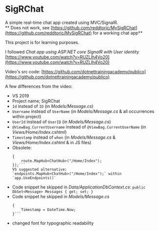 # SigRChat
A simple real-time chat app created using MVC/SignalR.   
** Does not work, see [https://github.com/reddtoric/MySigRChat](https://github.com/reddtoric/MySigRChat)  for a working chat app**  


This project is for learning purposes. 

I followed _Chat app using ASP.NET core SignalR with User identity_
[https://www.youtube.com/watch?v=RUZLIh4Vo20](https://www.youtube.com/watch?v=RUZLIh4Vo20)

Video's src code: [https://github.com/dotnettrainingacademy/publico](https://github.com/dotnettrainingacademy/publico)

A few differences from the video:
- VS 2019
- Project name; SigRChat
- `Id` instead of `ID` (in _Models/Message.cs_)
- `Username` instead of `UserName` (in _Models/Message.cs_ & all occurrences within project)
- `UserId` instead of `UserID` (in _Models/Message.cs_)
- `@ViewBag.CurrentUsername` instead of `@ViewBag.CurrentUserName` (in _Views/Home/Index.cshtml_)
- `Timestamp` instead of `when` (in _Models/Message.cs_ & _Views/Home/Index.cshtml_ & in JS files)
- Obsolete:
	```app.UseSignalR(route =>
	{
		route.MapHub<ChatHub>("/Home/Index");
	});```
	VS suggested alternative:
	`endpoints.MapHub<ChatHub>("/Home/Index");` within `app.UseEndpoints()`
- Code snippet he skipped in _Data/ApplicationDbContext.cs_: 
	`public DbSet<Message> Messages { get; set; }`
- Code snippet he skipped in _Models/Message.cs_ 
	```public Message()
	{
		Timestamp = DateTime.Now;
	}```
- changed font for typographic readability

